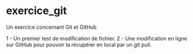# exercice_git
Un exercice concernant Git et GitHub

1 - Un premier test de modification de fichier.
2 - Une modification en ligne sur GitHub pour pouvoir la récupérer en local par un git pull.

